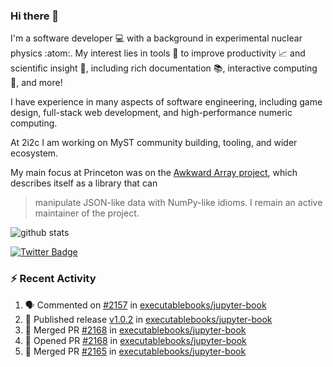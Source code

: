### Hi there 👋 

I'm a software developer 💻 with a background in experimental nuclear physics :atom:. My interest lies in tools :wrench: to improve productivity :chart_with_upwards_trend: and scientific insight :telescope:, including rich documentation 📚, interactive computing 🧮, and more! 

I have experience in many aspects of software engineering, including game design, full-stack web development, and high-performance numeric computing. 

At 2i2c I am working on MyST community building, tooling, and wider ecosystem. 

My main focus at Princeton was on the [Awkward Array project](awkward-array.org/), which describes itself as a library that can 
> manipulate JSON-like data with NumPy-like idioms. I remain an active maintainer of the project. 

![github stats](https://github-readme-stats.vercel.app/api?username=agoose77&show_icons=true&hide_rank=true&hide_title=true&bg_color=30,e76445,904e95&text_color=efe3ec&icon_color=efe3ec)
<!--
**agoose77/agoose77** is a ✨ _special_ ✨ repository because its `README.md` (this file) appears on your GitHub profile.

Here are some ideas to get you started:

- 🔭 I’m currently working on ...
- 🌱 I’m currently learning ...
- 👯 I’m looking to collaborate on ...
- 🤔 I’m looking for help with ...
- 💬 Ask me about ...
- 📫 How to reach me: ...
- 😄 Pronouns: ...
- ⚡ Fun fact: ...
-->

[![Twitter Badge](https://img.shields.io/twitter/follow/agoose77?style=flat-square&logo=Twitter&logoColor=white&color=cornflowerblue)](https://twitter.com/agoose77)

### :zap: Recent Activity

<!--START_SECTION:activity-->
1. 🗣 Commented on [#2157](https://github.com/executablebooks/jupyter-book/issues/2157#issuecomment-2195186233) in [executablebooks/jupyter-book](https://github.com/executablebooks/jupyter-book)
2. 🚀 Published release [v1.0.2](https://github.com/executablebooks/jupyter-book/releases/tag/v1.0.2) in [executablebooks/jupyter-book](https://github.com/executablebooks/jupyter-book)
3. 🎉 Merged PR [#2168](https://github.com/executablebooks/jupyter-book/pull/2168) in [executablebooks/jupyter-book](https://github.com/executablebooks/jupyter-book)
4. 💪 Opened PR [#2168](https://github.com/executablebooks/jupyter-book/pull/2168) in [executablebooks/jupyter-book](https://github.com/executablebooks/jupyter-book)
5. 🎉 Merged PR [#2165](https://github.com/executablebooks/jupyter-book/pull/2165) in [executablebooks/jupyter-book](https://github.com/executablebooks/jupyter-book)
<!--END_SECTION:activity-->
